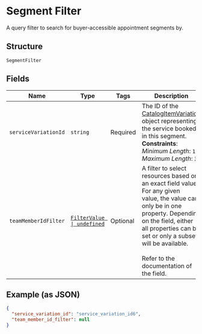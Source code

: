 
# Segment Filter

A query filter to search for buyer-accessible appointment segments by.

## Structure

`SegmentFilter`

## Fields

| Name | Type | Tags | Description |
|  --- | --- | --- | --- |
| `serviceVariationId` | `string` | Required | The ID of the [CatalogItemVariation](../../doc/models/catalog-item-variation.md) object representing the service booked in this segment.<br>**Constraints**: *Minimum Length*: `1`, *Maximum Length*: `36` |
| `teamMemberIdFilter` | [`FilterValue \| undefined`](../../doc/models/filter-value.md) | Optional | A filter to select resources based on an exact field value. For any given<br>value, the value can only be in one property. Depending on the field, either<br>all properties can be set or only a subset will be available.<br><br>Refer to the documentation of the field. |

## Example (as JSON)

```json
{
  "service_variation_id": "service_variation_id6",
  "team_member_id_filter": null
}
```

